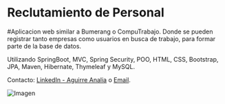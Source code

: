 # Reclutamiento de Personal

#Aplicacion web similar a Bumerang o CompuTrabajo. Donde se pueden registrar tanto empresas como usuarios en busca de trabajo, para formar parte de la base de datos.

Utilizando SpringBoot, MVC, Spring Security, POO, HTML, CSS, Bootstrap, JPA, Maven, Hibernate, Thymeleaf y MySQL.

Contacto:
 [LinkedIn - Aguirre Analia](https://www.linkedin.com/in/analiaaguirre/) o
 [Email](aguirreanalia.dev@gmail.com).
 
![Imagen ](https://user-images.githubusercontent.com/105173882/167483770-96e95d15-a6d3-4cbd-967e-e65c9d5a8b48.jpg)
